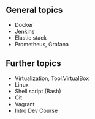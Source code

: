 
## General topics
<ul>
  <li>Docker</li>
  <li>Jenkins</li>
  <li>Elastic stack</li>
  <li>Prometheus, Grafana</li>
</ul> 


## Further topics
<ul>
  <li>Virtualization, Tool:VirtualBox</li>
  <li>Linux</li>
  <li>Shell script (Bash)</li>
  <li>Git</li>
  <li>Vagrant</li>
  <li>Intro Dev Course</li>
</ul> 